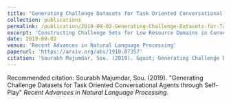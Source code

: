 ```yaml
---
title: "Generating Challenge Datasets for Task Oriented Conversational Agents through Self-Play"
collection: publications
permalink: /publication/2019-09-02-Generating-Challenge-Datasets-for-Task-Oriented-Conversational-Agents-through-Self-Play
excerpt: 'Constructing Challenge Sets for Low Resource Domains in Conversational Agents'
date: 2019-09-02
venue: 'Recent Advances in Natural Language Processing'
paperurl: 'https://arxiv.org/abs/1910.07357'
citation: 'Sourabh Majumdar, Sou. (2019). &quot; Generating Challenge Datasets for Task Oriented Conversational Agents through Self-Play.&quot; <i>Recent Advances in Natural Language Processing, 2019</i>.'
---
```


Recommended citation: Sourabh Majumdar, Sou. (2019). "Generating Challenge Datasets for Task Oriented Conversational Agents through Self-Play" <i>Recent Advances in Natural Language Processing</i>.
